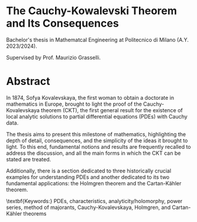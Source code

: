 # The Cauchy-Kowalevski Theorem and Its Consequences

Bachelor's thesis in Mathematcal Engineering at Politecnico di Milano (A.Y. 2023/2024).

Supervised by Prof. Maurizio Grasselli.

# Abstract

In 1874, Sofya Kovalevskaya, the first woman to obtain a doctorate in mathematics in Europe, brought to light the proof of the Cauchy-Kovalevskaya theorem (CKT), the first general result for the existence of local analytic solutions to partial differential equations (PDEs) with Cauchy data.

The thesis aims to present this milestone of mathematics, highlighting the depth of detail, consequences, and the simplicity of the ideas it brought to light. To this end, fundamental notions and results are frequently recalled to address the discussion, and all the main forms in which the CKT can be stated are treated.

Additionally, there is a section dedicated to three historically crucial examples for understanding PDEs and another dedicated to its two fundamental applications: the Holmgren theorem and the Cartan-Kähler theorem.

\textbf{Keywords:} PDEs, characteristics, analyticity/holomorphy, power series, method of majorants, Cauchy-Kovalevskaya, Holmgren, and Cartan-Kähler theorems
